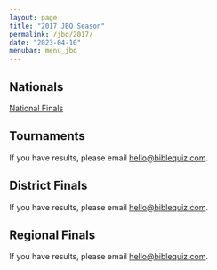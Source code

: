 ```yaml
---
layout: page
title: "2017 JBQ Season"
permalink: /jbq/2017/
date: "2023-04-10"
menubar: menu_jbq
---
```


## Nationals
<a href="{% link _pages/jbq/2017/nationals.md %}" class="button is-primary">National Finals</a>

## Tournaments
If you have results, please email <hello@biblequiz.com>.

## District Finals
If you have results, please email <hello@biblequiz.com>.

## Regional Finals
If you have results, please email <hello@biblequiz.com>.
